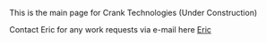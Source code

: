

This is the main page for Crank Technologies (Under Construction)

Contact Eric for any work requests via e-mail here [Eric](eric@cranktechnologies.com)
